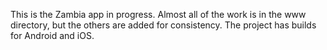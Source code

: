 This is the Zambia app in progress. Almost all of the work is in the www directory, but the others are added for consistency. The project has builds for Android and iOS. 

